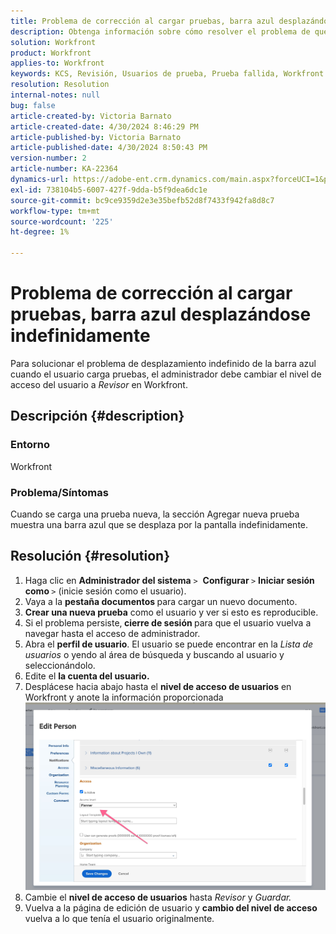 ```yaml
---
title: Problema de corrección al cargar pruebas, barra azul desplazándose indefinidamente
description: Obtenga información sobre cómo resolver el problema de que la barra azul se desplaza indefinidamente al cargar pruebas en Workfront.
solution: Workfront
product: Workfront
applies-to: Workfront
keywords: KCS, Revisión, Usuarios de prueba, Prueba fallida, Workfront
resolution: Resolution
internal-notes: null
bug: false
article-created-by: Victoria Barnato
article-created-date: 4/30/2024 8:46:29 PM
article-published-by: Victoria Barnato
article-published-date: 4/30/2024 8:50:43 PM
version-number: 2
article-number: KA-22364
dynamics-url: https://adobe-ent.crm.dynamics.com/main.aspx?forceUCI=1&pagetype=entityrecord&etn=knowledgearticle&id=bfcf85b5-3207-ef11-9f8a-6045bd0a08d9
exl-id: 738104b5-6007-427f-9dda-b5f9dea6dc1e
source-git-commit: bc9ce9359d2e3e35befb52d8f7433f942fa8d8c7
workflow-type: tm+mt
source-wordcount: '225'
ht-degree: 1%

---
```


# Problema de corrección al cargar pruebas, barra azul desplazándose indefinidamente


Para solucionar el problema de desplazamiento indefinido de la barra azul cuando el usuario carga pruebas, el administrador debe cambiar el nivel de acceso del usuario a *Revisor* en Workfront.

## Descripción {#description}


### Entorno

Workfront

### Problema/Síntomas

Cuando se carga una prueba nueva, la sección Agregar nueva prueba muestra una barra azul que se desplaza por la pantalla indefinidamente.


## Resolución {#resolution}


1. Haga clic en <b>Administrador del sistema</b> `>`  <b>Configurar </b>`>` <b>Iniciar sesión como </b>`>`  (inicie sesión como el usuario).
2. Vaya a la <b>pestaña documentos </b>para cargar un nuevo documento.
3. <b>Crear una nueva prueba</b> como el usuario y ver si esto es reproducible.
4. Si el problema persiste,<b> cierre de sesión </b>para que el usuario vuelva a navegar hasta el acceso de administrador.
5. Abra el <b>perfil de usuario</b>. El usuario se puede encontrar en la *Lista de usuarios* o yendo al área de búsqueda y buscando al usuario y seleccionándolo.
6. Edite el <b>la cuenta del usuario.</b>
7. Desplácese hacia abajo hasta el <b>nivel de acceso de usuarios</b> en Workfront y anote la información proporcionada <b>![](assets/793b8303-2615-ee11-8f6e-6045bd0061cb.png)</b>
8. Cambie el <b>nivel de acceso de usuarios</b> hasta *Revisor* y *Guardar.*
9. Vuelva a la página de edición de usuario y <b>cambio del nivel de acceso</b> vuelva a lo que tenía el usuario originalmente.
